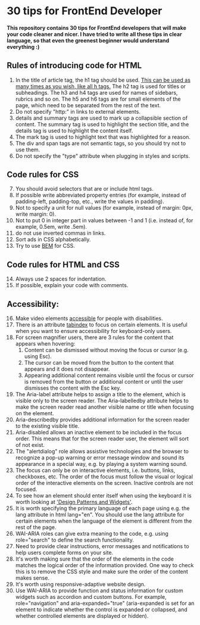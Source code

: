 # 30 tips for FrontEnd Developer
#### This repository contains 30 tips for FrontEnd developers that will make your code cleaner and nicer. I have tried to write all these tips in clear language, so that even the greenest beginner would understand everything :)
## Rules of introducing code for HTML
1. In the title of article tag, the h1 tag should be used. [This can be used as many times as you wish, like all h tags.](https://webdesign.tutsplus.com/articles/the-truth-about-multiple-h1-tags-in-the-html5-era--webdesign-16824) The h2 tag is used for titles or subheadings. The h3 and h4 tags are used for names of sidebars, rubrics and so on. The h5 and h6 tags are for small elements of the page, which need to be separated from the rest of the text.
2. Do not specify "http:" in links to external elements.
3. details and summary tags are used to mark up a collapsible section of content. The summary tag is used to highlight the section title, and the details tag is used to highlight the content itself.
4. The mark tag is used to highlight text that was highlighted for a reason. 
5. The div and span tags are not semantic tags, so you should try not to use them.
6. Do not specify the "type" attribute when plugging in styles and scripts.
## Code rules for CSS
7. You should avoid selectors that are or include html tags.
8. If possible write abbreviated property entries (for example, instead of padding-left, padding-top, etc., write the values in padding).
9. Not to specify a unit for null values (for example, instead of margin: 0px, write margin: 0).
10. Not to put 0 in integer part in values between -1 and 1 (i.e. instead of, for example, 0.5em, write .5em).
11. do not use inverted commas in links.
12. Sort ads in CSS alphabetically.
13. Try to use [BEM](https://csswizardry.com/2013/01/mindbemding-getting-your-head-round-bem-syntax/) for CSS.
## Code rules for HTML and CSS
14. Always use 2 spaces for indentation.
15. If possible, explain your code with comments.
## Accessibility:
16. Make video elements [accessible](https://web.dev/media-accessibility/) for people with disabilities.
17. There is an attribute [tabindex](https://www.internet-technologies.ru/articles/kak-i-kogda-ispolzovat-atribut-tabindex.html#header-45156-1) to focus on certain elements. It is useful when you want to ensure accessibility for keyboard-only users.
18. For screen magnifier users, there are 3 rules for the content that appears when hovering:
      1. Content can be dismissed without moving the focus or cursor (e.g. using Esc).
      2. The cursor can be moved from the button to the content that appears and it does not disappear.
      3. Appearing additional content remains visible until the focus or cursor is removed from the button or additional content or until the user dismisses the content with the Esc key. 
19. The Aria-label attribute helps to assign a title to the element, which is visible only to the screen reader. The Aria-labelledby attribute helps to make the screen reader read another visible name or title when focusing on the element. 
20. Aria-describedby provides additional information for the screen reader to the existing visible title.
21. Aria-disabled allows an inactive element to be included in the focus order. This means that for the screen reader user, the element will sort of not exist.
22. The "alertdialog" role allows assistive technologies and the browser to recognize a pop-up warning or error message window and sound its appearance in a special way, e.g. by playing a system warning sound.
23. The focus can only be on interactive elements, i.e. buttons, links, checkboxes, etc. The order of the focus must follow the visual or logical order of the interactive elements on the screen. Inactive controls are not focused.  
24. To see how an element should enter itself when using the keyboard it is worth looking at ['Design Patterns and Widgets'](https://www.w3.org/TR/wai-aria-practices-1.1/#aria_ex).
25. It is worth specifying the primary language of each page using e.g. the lang attribute in html lang="en". You should use the lang attribute for certain elements when the language of the element is different from the rest of the page.
26. WAI-ARIA roles can give extra meaning to the code, e.g. using role="search" to define the search functionality.
27. Need to provide clear instructions, error messages and notifications to help users complete forms on your site.
28. It's worth making sure that the order of the elements in the code matches the logical order of the information provided. One way to check this is to remove the CSS style and make sure the order of the content makes sense.
29. It's worth using responsive-adaptive website design.
30. Use WAI-ARIA to provide function and status information for custom widgets such as accordion and custom buttons. For example, role="navigation" and aria-expanded="true" (aria-expanded is set for an element to indicate whether the control is expanded or collapsed, and whether controlled elements are displayed or hidden).
